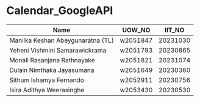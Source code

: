 # Calendar_GoogleAPI

| **Name**                     | **UOW_NO** | **IIT_NO** |
|------------------------------|------------|------------|
| Manilka Keshan Abeygunaratna (TL) | w2051847   | 20231030   |
| Yeheni Vishmini Samarawickrama   | w2051793   | 20230865   |
| Monali Rasanjana Rathnayake      | w2051821   | 20231074   |
| Dulain Nimthaka Jayasumana       | w2051649   | 20230360   |
| Sithum Ishamya Fernando          | w2052911   | 20230756   |
| Isira Adithya Weerasinghe        | w2053430   | 20230530   |